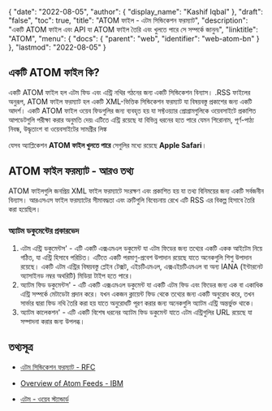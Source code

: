 {
  "date": "2022-08-05",
  "author": {
    "display_name": "Kashif Iqbal"
  },
  "draft": "false",
  "toc": true,
  "title": "ATOM ফাইল - এটম সিন্ডিকেশন ফরম্যাট",
  "description": "একটি ATOM ফাইল এবং API যা ATOM ফাইল তৈরি এবং খুলতে পারে সে সম্পর্কে জানুন৷",
  "linktitle": "ATOM",
  "menu": {
    "docs": {
      "parent": "web",
      "identifier": "web-atom-bn"
    }
  },
  "lastmod": "2022-08-05"
}

## একটি ATOM ফাইল কি?

একটি ATOM ফাইল হল এটম ফিড এবং এন্ট্রি নথির গঠনের জন্য একটি সিন্ডিকেশন বিন্যাস। .RSS ফাইলের অনুরূপ, ATOM ফাইল ফরম্যাট হল একটি XML-ভিত্তিক সিন্ডিকেশন ফরম্যাট যা বিষয়বস্তু প্রকাশের জন্য একটি আদর্শ। একটি ATOM ফাইল ওয়েব ফিডগুলির জন্য ব্যবহৃত হয় যা সফ্টওয়্যার প্রোগ্রামগুলিকে ওয়েবসাইটে প্রকাশিত আপডেটগুলি পরীক্ষা করার অনুমতি দেয়৷ এটিতে এন্ট্রি রয়েছে যা বিভিন্ন ধরনের হতে পারে যেমন শিরোনাম, পূর্ণ-পাঠ্য নিবন্ধ, উদ্ধৃতাংশ বা ওয়েবসাইটের সামগ্রীর লিঙ্ক

যেসব অ্যাপ্লিকেশন **ATOM ফাইল খুলতে পারে** সেগুলির মধ্যে রয়েছে **Apple Safari**।

## ATOM ফাইল ফরম্যাট - আরও তথ্য

ATOM ফাইলগুলি জনপ্রিয় XML ফাইল ফরম্যাটে সংরক্ষণ এবং প্রকাশিত হয় যা তথ্য বিনিময়ের জন্য একটি সর্বজনীন বিন্যাস। আরএসএস ফাইল ফরম্যাটের সীমাবদ্ধতা এবং ত্রুটিগুলি বিবেচনায় রেখে এটি RSS এর বিকল্প হিসাবে তৈরি করা হয়েছিল।

### অ্যাটম ডকুমেন্টের প্রকারভেদ

 1. এটম এন্ট্রি ডকুমেন্টস' - এটি একটি এক্সএমএল ডকুমেন্ট যা এটম ফিডের জন্য তথ্যের একটি একক আইটেম নিয়ে গঠিত, যা এন্ট্রি হিসাবে পরিচিত। এটিতে একটি পরমাণু-প্রবেশ উপাদান রয়েছে যাতে অনেকগুলি শিশু উপাদান রয়েছে। একটি এটম এন্ট্রির বিষয়বস্তু প্লেইন টেক্সট, এইচটিএমএল, এক্সএইচটিএমএল বা অন্য IANA (ইন্টারনেট অ্যাসাইনড নম্বর অথরিটি) মিডিয়া টাইপ হতে পারে।
 1. অ্যাটম ফিড ডকুমেন্টস' - এটি একটি এক্সএমএল ডকুমেন্ট যা একটি এটম ফিড এবং ফিডের জন্য এক বা একাধিক এন্ট্রি সম্পর্কে মেটাডেটা প্রদান করে। যখন একজন ক্লায়েন্ট ফিড থেকে তথ্যের জন্য একটি অনুরোধ করে, তখন সার্ভার দ্বারা ফিড নথি তৈরি করা হয় যাতে অনুরোধটি পূরণ করার জন্য অনেকগুলি অ্যাটম এন্ট্রি অন্তর্ভুক্ত থাকে।
 1. অ্যাটম কালেকশন' - এটি একটি বিশেষ ধরনের অ্যাটম ফিড ডকুমেন্ট যাতে এটম এন্ট্রিগুলির URL রয়েছে যা সম্পাদনা করার জন্য উপলব্ধ।

## তথ্যসূত্র

* [এটম সিন্ডিকেশন ফরম্যাট - RFC](https://www.rfc-editor.org/rfc/rfc4287.html)

* [Overview of Atom Feeds - IBM](https://www.ibm.com/docs/en/cics-ts/5.4?topic=support-overview-atom-feeds)
* [এটম - ওয়েব স্ট্যান্ডার্ড](https://en.wikipedia.org/wiki/Atom_(web_standard))


